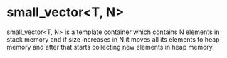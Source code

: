 # small_vector<T, N>
small_vector<T, N> is a template container which contains N elements in stack memory and if size increases
in N it moves all its elements to heap memory and after that starts collecting new elements in heap memory.
